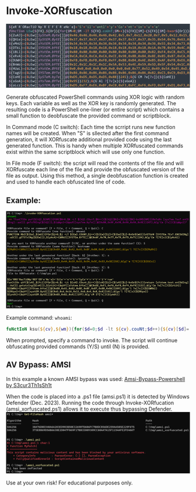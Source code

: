 # Invoke-XORfuscation
![header image](https://raw.githubusercontent.com/bobby-tablez/Invoke-XORfuscation/main/media/banner.png?raw=true) 

Generate obfuscated PowerShell commands using XOR logic with random keys. Each variable as well as the XOR key is randomly generated. The resulting code is a PowerShell one-liner (or entire script) which contains a small function to deobfuscate the provided command or scriptblock.

In Command mode (C switch): Each time the scrript runs new function names will be created. When "S" is sllected after the first command generation, it will XORfuscate additional provided code using the last generated function. This is handy when multiple XORfuscated commands exist within the same scriptblock which will use only one function. 

In File mode (F switch): the script will read the contents of the file and will XORfuscate each line of the file and provide the obfuscated version of the file as output. Using this method, a single deobfuscation function is created and used to handle each obfuscated line of code. 

## Example:
![Example_Image](https://raw.githubusercontent.com/bobby-tablez/Invoke-XORfuscation/main/media/Invoke_XORfuscation_Example.png) 

Example command: `whoami`:
```powershell
fuNctIoN ksu(${cv},${wm}){for($d=0;$d -lt ${cv}.couNt;$d++){${cv}[$d]=(${cv}[$d]-bxor${wm})}returN [SySteM.text.eNcodINg]::aScII.getStrINg(${cv})};${BTEk}=(&ksu([SySteM.byte[]]@(0xD9,0xC6,0xC1,0xCF,0xC3,0xC7))174);&(gal ?[?e]x)(${BTEk})
```
When prompted, specify a command to invoke. The script will continue obfuscating provided commands (Y/S) until (N) is provided.

## AV Bypass: AMSI
In this example a known AMSI bypass was used: [Amsi-Bypass-Powershell by S3cur3Th1sSh1t](https://github.com/S3cur3Th1sSh1t/Amsi-Bypass-Powershell)

When the code is placed into a .ps1 file (amsi.ps1) it is detected by Windows Defender (Dec. 2023). Running the code through Invoke-XORfucation (amsi_xorfuscated.ps1) allows it to execute thus bypassing Defender.
![XOR-AMSI-Bypass](https://raw.githubusercontent.com/bobby-tablez/Invoke-XORfuscation/main/media/Invoke_XORfuscation_AMSI_Bypass.png)


Use at your own risk! For educational purposes only.
